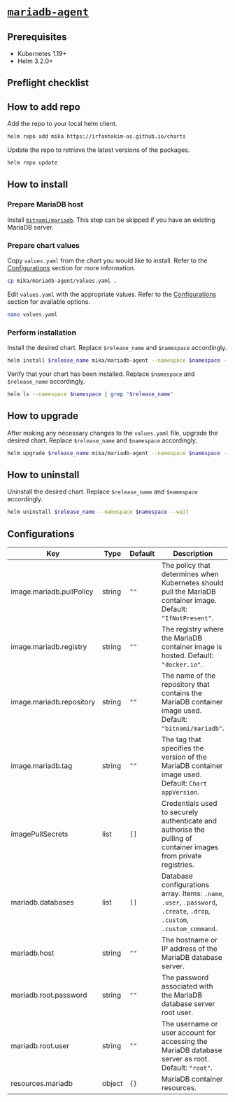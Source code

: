 # [`mariadb-agent`](https://github.com/mariadb/mariadb)

## Prerequisites

- Kubernetes 1.19+
- Helm 3.2.0+

## Preflight checklist

## How to add repo

Add the repo to your local helm client.

```sh
helm repo add mika https://irfanhakim-as.github.io/charts
```

Update the repo to retrieve the latest versions of the packages.

```sh
helm repo update
```

## How to install

### Prepare MariaDB host

Install [`bitnami/mariadb`](https://github.com/bitnami/charts/tree/main/bitnami/mariadb). This step can be skipped if you have an existing MariaDB server.

### Prepare chart values

Copy `values.yaml` from the chart you would like to install. Refer to the [Configurations](#configurations) section for more information.

```sh
cp mika/mariadb-agent/values.yaml .
```

Edit `values.yaml` with the appropriate values. Refer to the [Configurations](#Configurations) section for available options.

```sh
nano values.yaml
```

### Perform installation

Install the desired chart. Replace `$release_name` and `$namespace` accordingly.

```sh
helm install $release_name mika/mariadb-agent --namespace $namespace --create-namespace --values values.yaml --wait
```

Verify that your chart has been installed. Replace `$namespace` and `$release_name` accordingly.

```sh
helm ls --namespace $namespace | grep "$release_name"
```

## How to upgrade

After making any necessary changes to the `values.yaml` file, upgrade the desired chart. Replace `$release_name` and `$namespace` accordingly.

```sh
helm upgrade $release_name mika/mariadb-agent --namespace $namespace --values values.yaml --wait
```

## How to uninstall

Uninstall the desired chart. Replace `$release_name` and `$namespace` accordingly.

```sh
helm uninstall $release_name --namespace $namespace --wait
```

## Configurations

| Key | Type | Default | Description |
|-----|------|---------|-------------|
| image.mariadb.pullPolicy | string | `""` | The policy that determines when Kubernetes should pull the MariaDB container image. Default: `"IfNotPresent"`. |
| image.mariadb.registry | string | `""` | The registry where the MariaDB container image is hosted. Default: `"docker.io"`. |
| image.mariadb.repository | string | `""` | The name of the repository that contains the MariaDB container image used. Default: `"bitnami/mariadb"`. |
| image.mariadb.tag | string | `""` | The tag that specifies the version of the MariaDB container image used. Default: `Chart appVersion`. |
| imagePullSecrets | list | `[]` | Credentials used to securely authenticate and authorise the pulling of container images from private registries. |
| mariadb.databases | list | `[]` | Database configurations array. Items: `.name`, `.user`, `.password`, `.create`, `.drop`, `.custom`, `.custom_command`. |
| mariadb.host | string | `""` | The hostname or IP address of the MariaDB database server. |
| mariadb.root.password | string | `""` | The password associated with the MariaDB database server root user. |
| mariadb.root.user | string | `""` | The username or user account for accessing the MariaDB database server as root. Default: `"root"`. |
| resources.mariadb | object | `{}` | MariaDB container resources. |
